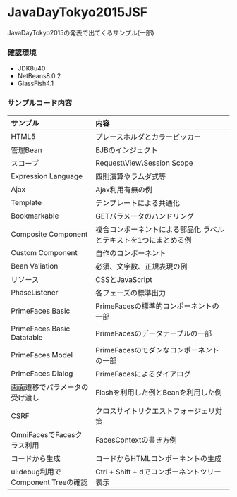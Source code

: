 # JavaDayTokyo2015JSF
JavaDayTokyo2015の発表で出てくるサンプル(一部)

### 確認環境

- JDK8u40
- NetBeans8.0.2
- GlassFish4.1

### サンプルコード内容

| サンプル | 内容 |
|:-----------|:------------|
| HTML5 | プレースホルダとカラーピッカー |
| 管理Bean | EJBのインジェクト |
| スコープ | Request\View\Session Scope |
| Expression Language | 四則演算やラムダ式等 |
| Ajax | Ajax利用有無の例 |
| Template | テンプレートによる共通化 |
| Bookmarkable | GETパラメータのハンドリング |
| Composite Component | 複合コンポーネントによる部品化 ラベルとテキストを1つにまとめる例 |
| Custom Component | 自作のコンポーネント |
| Bean Valiation | 必須、文字数、正規表現の例 |
| リソース | CSSとJavaScript |
| PhaseListener | 各フェーズの標準出力 |
| PrimeFaces Basic | PrimeFacesの標準的コンポーネントの一部 |
| PrimeFaces Basic Datatable | PrimeFacesのデータテーブルの一部 |
| PrimeFaces Model | PrimeFacesのモダンなコンポーネントの一部 |
| PrimeFaces Dialog | PrimeFacesによるダイアログ |
| 画面遷移でパラメータの受け渡し | Flashを利用した例とBeanを利用した例 |
| CSRF | クロスサイトリクエストフォージェリ対策 |
| OmniFacesでFacesクラス利用 | FacesContextの書き方例 |
| コードから生成 | コードからHTMLコンポーネントの生成 |
| ui:debug利用でComponent Treeの確認 | Ctrl + Shift + dでコンポーネントツリー表示 |

